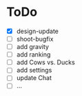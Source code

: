 # ToDo

- [x] design-update
- [ ] shoot-bugfix
- [ ] add gravity
- [ ] add ranking
- [ ] add Cows vs. Ducks
- [ ] add settings
- [ ] update Chat
- [ ] ...
